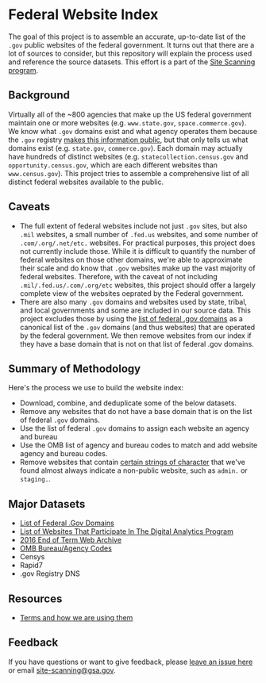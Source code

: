 # Federal Website Index

The goal of this project is to assemble an accurate, up-to-date list of the `.gov` public websites of the federal government.  It turns out that there are a lot of sources to consider, but this repository will explain the process used and reference the source datasets. This effort is a part of the [Site Scanning program](https://digital.gov/site-scanning).    

## Background

Virtually all of the ~800 agencies that make up the US federal government maintain one or more websites (e.g. `www.state.gov`, `space.commerce.gov`). We know what `.gov` domains exist and what agency operates them because the `.gov` registry [makes this information public](https://github.com/cisagov/dotgov-data/blob/main/current-federal.csv), but that only tells us what domains exist (e.g. `state.gov`, `commerce.gov`). Each domain may actually have hundreds of distinct websites (e.g. `statecollection.census.gov` and `opportunity.census.gov`, which are each different websites than `www.census.gov`). This project tries to assemble a comprehensive list of all distinct federal websites available to the public.  


## Caveats
 
* The full extent of federal websites include not just `.gov` sites, but also `.mil` websites, a small number of `.fed.us` websites, and some number of `.com/.org/.net/etc.` websites. For practical purposes, this project does not currently include those. While it is difficult to quantify the number of federal websites on those other domains, we're able to approximate their scale and do know that `.gov` websites make up the vast majority of federal websites. Therefore, with the caveat of not including `.mil/.fed.us/.com/.org/etc` websites, this project should offer a largely complete view of the websites oeprated by the Federal government. 
* There are also many `.gov` domains and websites used by state, tribal, and local governments and some are included in our source data. This project excludes those by using the [list of federal .gov domains](https://github.com/cisagov/dotgov-data/blob/main/current-federal.csv) as a canonical list of the `.gov` domains (and thus websites) that are operated by the federal government.  We then remove websites from our index if they have a base domain that is not on that list of federal .gov domains.  

## Summary of Methodology

Here's the process we use to build the website index: 
* Download, combine, and deduplicate some of the below datasets.
* Remove any websites that do not have a base domain that is on the list of federal `.gov` domains.
* Use the list of federal `.gov` domains to assign each website an agency and bureau
* Use the OMB list of agency and bureau codes to match and add website agency and bureau codes.  
* Remove websites that contain [certain strings of character](https://github.com/GSA/federal-website-index/blob/main/criteria/ignore-list.csv) that we've found almost always indicate a non-public website, such as `admin.` or `staging.`.

## Major Datasets

* [List of Federal .Gov Domains](https://github.com/cisagov/dotgov-data/blob/main/current-federal.csv) 
* [List of Websites That Participate In The Digital Analytics Program](https://analytics.usa.gov/data/live/sites.csv) 
* [2016 End of Term Web Archive](https://github.com/end-of-term/eot2016/blob/master/seed-lists/eot_2016_bulk_seeds_test_report.txt)
* [OMB Bureau/Agency Codes](https://resources.data.gov/resources/dcat-us/#bureauCode)
* Censys 
* Rapid7
* .gov Registry DNS


## Resources
* [Terms and how we are using them](https://github.com/GSA/site-scanning-documentation/blob/main/pages/terms.md)


## Feedback

If you have questions or want to give feedback, please [leave an issue here](https://github.com/GSA/federal-website-index/issues) or email site-scanning@gsa.gov.  
